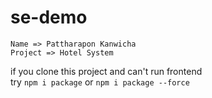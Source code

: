 # se-demo
```
Name => Pattharapon Kanwicha
Project => Hotel System
```


if you clone this project and can't run frontend <br />
try `npm i package` or `npm i package --force` <br />
